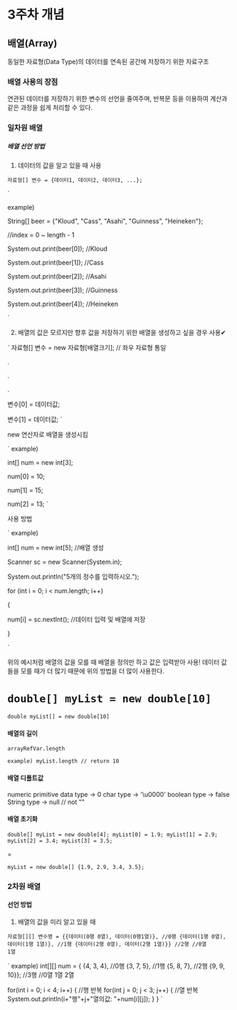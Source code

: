 # 3주차 개념
## 배열(Array)
동일한 자료형(Data Type)의 데이터를 연속된 공간에 저장하기 위한 자료구조

### 배열 사용의 장점
연관된 데이터를 저장하기 위한 변수의 선언을 줄여주며, 반복문 등을 이용하여 계산과 같은 과정을 쉽게 처리할 수 있다.


### 일차원 배열
##### 배열 선언 방법

1) 데이터의 값을 알고 있을 때 사용

`
자료형[] 변수 = {데이터1, 데이터2, 데이터3, ...};
`


`

example)

String[] beer = {"Kloud", "Cass", "Asahi", "Guinness", "Heineken"};

//index = 0 ~ length - 1

System.out.print(beer[0]); //Kloud

System.out.print(beer[1]); //Cass

System.out.print(beer[2]); //Asahi

System.out.print(beer[3]); //Guinness

System.out.print(beer[4]); //Heineken

`


2) 배열의 값은 모르지만 향후 값을 저장하기 위한 배열을 생성하고 싶을 경우 사용✔


`
자료형[] 변수 = new 자료형[배열크기]; // 좌우 자료형 통일

.

.

.

변수[0] = 데이터값;

변수[1] = 데이터값;
`


new 연산자로 배열을 생성시킴


`
example)

int[] num = new int[3];

num[0] = 10;

num[1] = 15;

num[2] = 13;
`


사용 방법


`
example)

int[] num = new int[5]; //배열 생성

Scanner sc = new Scanner(System.in);

System.out.println("5개의 정수를 입력하시오.");

for (int i = 0; i < num.length; i++)

{

num[i] = sc.nextInt(); //데이터 입력 및 배열에 저장

}

`


위의 예시처럼 배열의 값을 모를 때 배열을 정의만 하고 값은 입력받아 사용!
데이터 값들을 모를 때가 더 많기 때문에 위의 방법을 더 많이 사용한다.


`double[] myList = new double[10]`
=
`double myList[] = new double[10]`



#### 배열의 길이


`
arrayRefVar.length
`


`
example)
myList.length // return 10
`


#### 배열 디폴트값


numeric primitive data type -> 0
char type -> '\u0000'
boolean type -> false
String type -> null // not ""


#### 배열 초기화

`
double[] myList = new double[4];
myList[0] = 1.9;
myList[1] = 2.9;
myList[2] = 3.4;
myList[3] = 3.5;
`

=

`
myList = new double[] {1.9, 2.9, 3.4, 3.5};
`


### 2차원 배열

#### 선언 방법

1) 배열의 값을 미리 알고 있을 때

`
자료형[][] 변수명 = {{데이터(0행 0열), 데이터(0행1열)}, //0행
			{데이터(1행 0열), 데이터(1행 1열)}, //1행
			{데이터(2행 0열), 데이터(2행 1열)}} //2행
        		//0열              1열
`


`
example)
int[][] num = { {4, 3, 4}, //0행
                {3, 7, 5}, //1행
                {5, 8, 7}, //2행
                {9, 9, 10}}; //3행
               //0열 1열 2열
               
for(int i = 0; i < 4; i++) { //행 반복
  for(int j = 0; j < 3; j++) { //열 반복
    System.out.println(i+"행"+j+"열의값: "+num[i][j]);
  }
}
`
